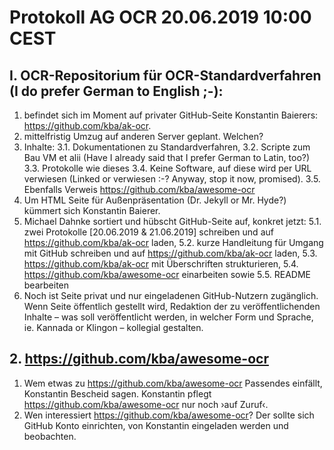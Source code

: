 # Protokoll AG OCR 20.06.2019 10:00 CEST

## I. OCR-Repositorium für OCR-Standardverfahren (I do prefer German to English ;-):

1. befindet sich im Moment auf privater GitHub-Seite Konstantin Baierers: https://github.com/kba/ak-ocr.
2. mittelfristig Umzug auf anderen Server geplant. Welchen?
3. Inhalte:
	3.1. Dokumentationen zu Standardverfahren,
	3.2. Scripte zum Bau VM et alii (Have I already said that I prefer German to Latin, too?)
	3.3. Protokolle wie dieses
	3.4. Keine Software, auf diese wird per URL verwiesen (Linked or verwiesen :-? Anyway, stop it now, promised).
	3.5. Ebenfalls Verweis https://github.com/kba/awesome-ocr
4. Um HTML Seite für Außenpräsentation (Dr. Jekyll or Mr. Hyde?) kümmert sich Konstantin Baierer.
5. Michael Dahnke sortiert und hübscht GitHub-Seite auf, konkret jetzt:
		5.1. zwei Protokolle [20.06.2019 & 21.06.2019] schreiben und auf https://github.com/kba/ak-ocr laden,
		5.2. kurze Handleitung für Umgang mit GitHub schreiben und auf https://github.com/kba/ak-ocr laden, 
		5.3. https://github.com/kba/ak-ocr mit Überschriften strukturieren,
		5.4. https://github.com/kba/awesome-ocr einarbeiten sowie
		5.5. README bearbeiten
6. Noch ist Seite privat und nur eingeladenen GitHub-Nutzern zugänglich. Wenn Seite öffentlich gestellt wird, Redaktion der zu veröffentlichenden Inhalte – was soll veröffentlicht werden, in welcher Form und Sprache, ie. Kannada or Klingon – kollegial gestalten.

## 2. https://github.com/kba/awesome-ocr
1. Wem etwas zu https://github.com/kba/awesome-ocr Passendes einfällt, Konstantin Bescheid sagen. Konstantin pflegt https://github.com/kba/awesome-ocr nur noch ›auf Zuruf‹.
2. Wen interessiert https://github.com/kba/awesome-ocr? Der sollte sich GitHub Konto einrichten, von Konstantin eingeladen werden und beobachten.